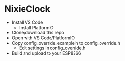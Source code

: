 # NixieClock

* Install VS Code
  * Install PlatformIO
* Clone/download this repo
* Open with VS Code/PlatformIO
* Copy config_override_example.h to config_override.h
  * Edit settings in config_override.h
* Build and upload to your ESP8266
